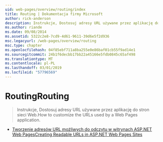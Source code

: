 ```yaml
---
uid: web-pages/overview/routing/index
title: Routing | Dokumentacja firmy Microsoft
author: rick-anderson
description: Instrukcje, Dostosuj adresy URL używane przez aplikację do stron sieci Web.
ms.author: riande
ms.date: 09/08/2014
ms.assetid: 5322c2e8-7cd9-4d61-9611-39d6e5f2d936
msc.legacyurl: /web-pages/overview/routing
msc.type: chapter
ms.openlocfilehash: 04f85ebf711a8ba255e0e86baf01cb55f9ad14e1
ms.sourcegitcommit: 24b1f6decbb17bb22a45166e5fdb0845c65af498
ms.translationtype: MT
ms.contentlocale: pl-PL
ms.lasthandoff: 03/01/2019
ms.locfileid: "57796569"
---
```

<a name="routing"></a><span data-ttu-id="141c3-103">Routing</span><span class="sxs-lookup"><span data-stu-id="141c3-103">Routing</span></span>
====================
> <span data-ttu-id="141c3-104">Instrukcje, Dostosuj adresy URL używane przez aplikację do stron sieci Web.</span><span class="sxs-lookup"><span data-stu-id="141c3-104">How to customize the URLs used by a Web Pages application.</span></span>


- [<span data-ttu-id="141c3-105">Tworzenie adresów URL możliwych do odczytu w witrynach ASP.NET Web Pages</span><span class="sxs-lookup"><span data-stu-id="141c3-105">Creating Readable URLs in ASP.NET Web Pages Sites</span></span>](creating-readable-urls-in-aspnet-web-pages-sites.md)
